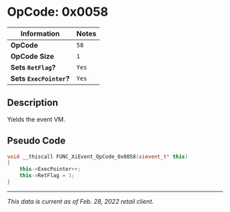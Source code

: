 # OpCode: 0x0058

| Information               | Notes |
|---                        |---    |
| **OpCode**                | `58`  |
| **OpCode Size**           | `1`   |
| **Sets `RetFlag`?**       | `Yes` |
| **Sets `ExecPointer`?**   | `Yes` |

## Description

Yields the event VM.

## Pseudo Code

```cpp
void __thiscall FUNC_XiEvent_OpCode_0x0058(xievent_t* this)
{
    this->ExecPointer++;
    this->RetFlag = 1;
}
```

---

_This data is current as of Feb. 28, 2022 retail client._